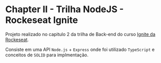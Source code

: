 # Chapter II - Trilha NodeJS - Rockeseat Ignite

Projeto realizado no capitulo 2 da trilha de Back-end do curso [Ignite da Rockeseat](https://www.rocketseat.com.br/ignite).

Consiste em uma API `Node.js` + `Express` onde foi utilizado `TypeScript` e conceitos de `SOLID` para implmentação.